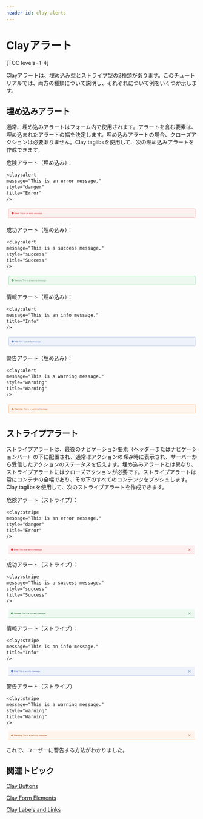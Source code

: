 ```yaml
---
header-id: clay-alerts
---
```


# Clayアラート

[TOC levels=1-4]

Clayアラートは、埋め込み型とストライプ型の2種類があります。このチュートリアルでは、両方の種類について説明し、それぞれについて例をいくつか示します。

## 埋め込みアラート

通常、埋め込みアラートはフォーム内で使用されます。アラートを含む要素は、埋め込まれたアラートの幅を決定します。埋め込みアラートの場合、クローズアクションは必要ありません。Clay taglibsを使用して、次の埋め込みアラートを作成できます。

危険アラート（埋め込み）：

    <clay:alert
    message="This is an error message."
    style="danger"
    title="Error"
    />

![図1：危険アラートは、ユーザーにエラーまたは問題を通知します。](../../../images/clay-taglib-alert-danger.png)

成功アラート（埋め込み）：

    <clay:alert
    message="This is a success message."
    style="success"
    title="Success"
    />

![図2：アクションが成功すると、成功アラートがユーザーに通知されます。](../../../images/clay-taglib-alert-success.png)

情報アラート（埋め込み）：

    <clay:alert
    message="This is an info message."
    title="Info"
    />

![図3：情報アラートは、一般的な情報をユーザーに表示します。](../../../images/clay-taglib-alert-info.png)

警告アラート（埋め込み）：

    <clay:alert
    message="This is a warning message."
    style="warning"
    title="Warning"
    />

![図4：警告アラートは、ユーザーに警告メッセージを表示します。](../../../images/clay-taglib-alert-warning.png)

## ストライプアラート

ストライプアラートは、最後のナビゲーション要素（ヘッダーまたはナビゲーションバー）の下に配置され、通常はアクションの*保存*時に表示され、サーバーから受信したアクションのステータスを伝えます。埋め込みアラートとは異なり、ストライプアラートにはクローズアクションが必要です。ストライプアラートは常にコンテナの全幅であり、その下のすべてのコンテンツをプッシュします。Clay taglibsを使用して、次のストライプアラートを作成できます。

危険アラート（ストライプ）：

    <clay:stripe
    message="This is an error message."
    style="danger"
    title="Error"
    />

![図5：危険ストライプアラートは、アクションが失敗したことをユーザーに通知します。](../../../images/clay-taglib-alert-danger-stripe.png)

成功アラート（ストライプ）：

    <clay:stripe
    message="This is a success message."
    style="success"
    title="Success"
    />

![図6：成功ストライプアラートは、アクションが正常に完了したことをユーザーに通知します。](../../../images/clay-taglib-alert-success-stripe.png)

情報アラート（ストライプ）：

    <clay:stripe
    message="This is an info message."
    title="Info"
    />

![図7：情報ストライプアラートには、ユーザーに対するアクションに関する一般情報が表示されます。](../../../images/clay-taglib-alert-info-stripe.png)

警告アラート（ストライプ）

    <clay:stripe
    message="This is a warning message."
    style="warning"
    title="Warning"
    />

![図8：警告ストライプアラートは、アクションについてユーザーに警告します。](../../../images/clay-taglib-alert-warning-stripe.png)

これで、ユーザーに警告する方法がわかりました。

## 関連トピック

[Clay Buttons](/docs/7-1/tutorials/-/knowledge_base/t/clay-buttons)

[Clay Form Elements](/docs/7-1/tutorials/-/knowledge_base/t/clay-form-elements)

[Clay Labels and Links](/docs/7-1/tutorials/-/knowledge_base/t/clay-labels-and-links)
